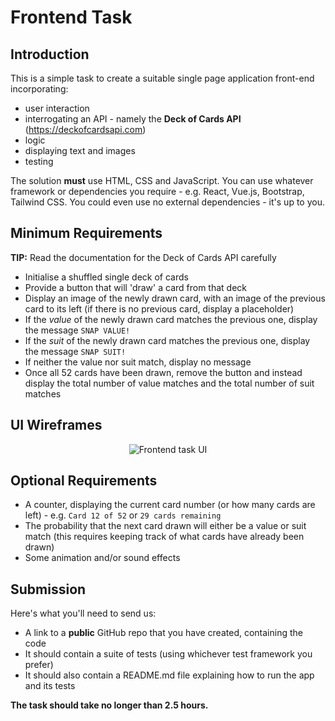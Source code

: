 # Frontend Task

## Introduction

This is a simple task to create a suitable single page application front-end incorporating:

 * user interaction
 * interrogating an API - namely the **Deck of Cards API** (https://deckofcardsapi.com)
 * logic
 * displaying text and images
 * testing

The solution **must** use HTML, CSS and JavaScript. You can use whatever framework or dependencies you require - e.g. React, Vue.js, Bootstrap, Tailwind CSS. You could even use no external dependencies - it's up to you.

## Minimum Requirements

**TIP:** Read the documentation for the Deck of Cards API carefully

 * Initialise a shuffled single deck of cards
 * Provide a button that will 'draw' a card from that deck
 * Display an image of the newly drawn card, with an image of the previous card to its left (if there is no previous card, display a placeholder)
 * If the _value_ of the newly drawn card matches the previous one, display the message `SNAP VALUE!`
 * If the _suit_ of the newly drawn card matches the previous one, display the message `SNAP SUIT!`
 * If neither the value nor suit match, display no message
 * Once all 52 cards have been drawn, remove the button and instead display the total number of value matches and the total number of suit matches

## UI Wireframes

<p align="center">
  <img src="https://user-images.githubusercontent.com/659658/111351711-5def5f00-867b-11eb-8550-797762f6b1f1.png" alt="Frontend task UI"/>
</p>

## Optional Requirements

 * A counter, displaying the current card number (or how many cards are left) - e.g. `Card 12 of 52` or `29 cards remaining`
 * The probability that the next card drawn will either be a value or suit match (this requires keeping track of what cards have already been drawn)
 * Some animation and/or sound effects

## Submission

Here's what you'll need to send us:

 * A link to a **public** GitHub repo that you have created, containing the code
 * It should contain a suite of tests (using whichever test framework you prefer)
 * It should also contain a README.md file explaining how to run the app and its tests

**The task should take no longer than 2.5 hours.**
